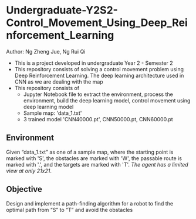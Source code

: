 # Undergraduate-Y2S2-Control_Movement_Using_Deep_Reinforcement_Learning
Author: Ng Zheng Jue, Ng Rui Qi

* This is a project developed in undergraduate Year 2 - Semester 2
* This repository consists of solving a control movement problem using Deep Reinforcement Learning. The deep learning architecture used in CNN as we are dealing with the map
* This repository consists of
  - Jupyter Notebook file to extract the environment, process the environment, build the deep learning model, control movement using deep learning model
  - Sample map: 'data_1.txt'
  - 3 trained model 'CNN40000.pt', CNN50000.pt, CNN60000.pt

## Environment
Given “data_1.txt” as one of a sample map, where the starting point is marked with 'S', the obstacles are marked with 'W', the passable route is marked with '.', and the targets are marked with 'T'. *The agent has a limited view at only 21x21*.

## Objective 
Design and implement a path-finding algorithm for a robot to find the optimal path from “S” to “T” and avoid the obstacles
